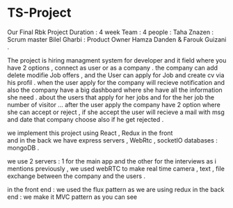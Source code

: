 # TS-Project
Our Final Rbk Project
Duration : 4 week 
Team : 4 people : 
Taha Znazen : Scrum master 
Bilel Gharbi : Product Owner 
Hamza Danden & Farouk Guizani  . 

The project is hiring managment system for developer and it field where  you have 2 options ,
connect as user or as a  company .
the company can add delete modifie Job offers , and the User can apply for Job and create cv via his profil . 
when the user apply for the  company will recieve notification and also the company have a big dashboard where she have 
all the information she need . about the users that apply for her jobs and for the her job the number of visitor ... 
after the user apply the company have 2 option where she can accept or reject , 
if she accept the user will recieve a mail with msg and date that company choose also if he get rejected . 

we implement this project using React , Redux in the front  
and in the back we have  express servers , WebRtc , socketIO 
databases : mongoDB . 

we use 2 servers : 
1 for the main app 
and the other for the interviews as i mentions previously , we used webRTC to make  real time camera , text , file exchange between 
the company and the users . 

in the front end : we used the flux pattern as we are using redux 
in the back end : we make it MVC pattern as you can see 



